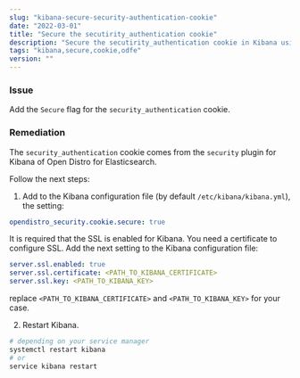 ```yaml
---
slug: "kibana-secure-security-authentication-cookie"
date: "2022-03-01"
title: "Secure the secutirity_authentication cookie"
description: "Secure the secutirity_authentication cookie in Kibana using Open Distro for Elasticsearch"
tags: "kibana,secure,cookie,odfe"
version: ""
---
```


### Issue

Add the `Secure` flag for the `security_authentication` cookie.

### Remediation

The `security_authentication` cookie comes from the `security` plugin for Kibana of Open Distro for Elasticsearch.

Follow the next steps:

1. Add to the Kibana configuration file (by default `/etc/kibana/kibana.yml`), the setting:
```yml
opendistro_security.cookie.secure: true
```

It is required that the SSL is enabled for Kibana. You need a certificate to configure SSL. Add the next setting to the Kibana configuration file:
```yml
server.ssl.enabled: true
server.ssl.certificate: <PATH_TO_KIBANA_CERTIFICATE>
server.ssl.key: <PATH_TO_KIBANA_KEY>
```
replace `<PATH_TO_KIBANA_CERTIFICATE>` and `<PATH_TO_KIBANA_KEY>` for your case.


2. Restart Kibana.
```sh
# depending on your service manager
systemctl restart kibana
# or
service kibana restart
```
